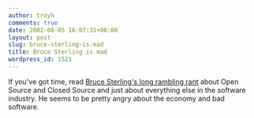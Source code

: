 ```yaml
---
author: troyh
comments: true
date: 2002-08-05 16:07:31+00:00
layout: post
slug: bruce-sterling-is-mad
title: Bruce Sterling is mad
wordpress_id: 1521
---
```


If you've got time, read [Bruce Sterling's long rambling rant](http://www.viridiandesign.org/notes/301-350/00325_open_source_speech.html) about Open Source and Closed Source and just about everything else in the software industry. He seems to be pretty angry about the economy and bad software.
